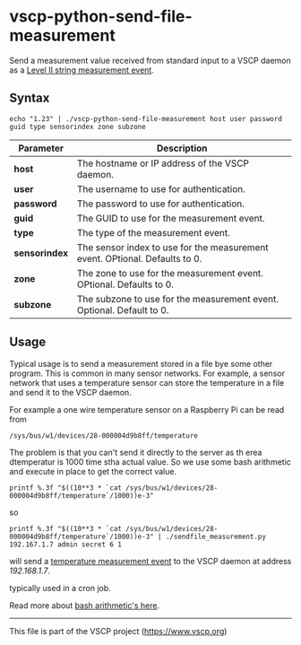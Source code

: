 # vscp-python-send-file-measurement

Send a measurement value received from standard input to a VSCP daemon as a [Level II string measurement event](https://grodansparadis.github.io/vscp-doc-spec/#/./class2.measurement_str).

## Syntax

```
echo "1.23" | ./vscp-python-send-file-measurement host user password guid type sensorindex zone subzone
```

| Parameter | Description |
| --------- | ----------- |
| **host** | The hostname or IP address of the VSCP daemon. |
| **user** | The username to use for authentication. |
| **password** | The password to use for authentication. |
| **guid** | The GUID to use for the measurement event. |
| **type** | The type of the measurement event. |
| **sensorindex** | The sensor index to use for the measurement event. OPtional. Defaults to 0. |
| **zone** | The zone to use for the measurement event. OPtional. Defaults to 0. |
| **subzone** | The subzone to use for the measurement event. Optional. Default to 0. |

## Usage

Typical usage is to send a measurement stored in a file bye some other program. This is common in many sensor networks. For example, a sensor network that uses a temperature sensor can store the temperature in a file and send it to the VSCP daemon.

For example a one wire temperature sensor on a Raspberry Pi can be read from 

```
/sys/bus/w1/devices/28-000004d9b8ff/temperature
```

The problem is that you can't send it directly to the server as th erea dtemperatur is 1000 time stha actual value. So we use some bash arithmetic and execute in place to get the correct value.

```
printf %.3f "$((10**3 * `cat /sys/bus/w1/devices/28-000004d9b8ff/temperature`/1000))e-3"
```

so 

```
printf %.3f "$((10**3 * `cat /sys/bus/w1/devices/28-000004d9b8ff/temperature`/1000))e-3" | ./sendfile_measurement.py 192.167.1.7 admin secret 6 1
```

will send a [temperature measurement event](https://grodansparadis.github.io/vscp-doc-spec/#/./class2.measurement_str?id=type6) to the VSCP daemon at address _192.168.1.7_. 

typically used in a cron job.

Read more about [bash arithmetic's here](https://www.shell-tips.com/bash/math-arithmetic-calculation/).

----

This file is part of the VSCP project (https://www.vscp.org)



